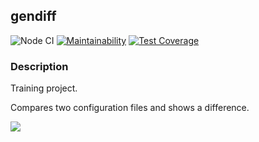 ## gendiff
![Node CI](https://github.com/matiush-tejn/backend-project-lvl2/workflows/Node%20CI/badge.svg)
[![Maintainability](https://api.codeclimate.com/v1/badges/7257cf8f161a265f52de/maintainability)](https://codeclimate.com/github/matiush-tejn/backend-project-lvl2/maintainability)
[![Test Coverage](https://api.codeclimate.com/v1/badges/7257cf8f161a265f52de/test_coverage)](https://codeclimate.com/github/matiush-tejn/backend-project-lvl2/test_coverage)
### Description
Training project.

Compares two configuration files and shows a difference.

<a href="https://asciinema.org/a/3ZfHaCQkDeiAiDhR8AyRCRwBC?autoplay=1"><img src="https://asciinema.org/a/3ZfHaCQkDeiAiDhR8AyRCRwBC.svg"></a>
